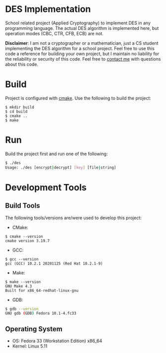 # DES Implementation
School related project (Applied Cryptography) to implement DES in any programming language. The actual DES algorithm is implemented here, but operation modes (CBC, CTR, CFB, ECB) are not.

**Disclaimer**: I am not a cryptographer or a mathematician, just a CS student implementing the DES algorithm for a school project. Feel free to use this code a reference for building your own project, but I maintain no liability for the reliability or security of this code. Feel free to [contact me](https://github.com/AVanDeBrook) with questions about this code.
# Build
Project is configured with [cmake](https://cmake.org/). Use the following to build the project:
```
$ mkdir build
$ cd build
$ cmake ..
$ make
```
# Run
Build the project first and run one of the following:
```bash
$ ./des
Usage: ./des [encrypt|decrypt] [key] [file|string]
```
# Development Tools
## Build Tools
The following tools/versions are/were used to develop this project:
* CMake:
```
$ cmake --version
cmake version 3.19.7
```
* GCC:
```
$ gcc --version
gcc (GCC) 10.2.1 20201125 (Red Hat 10.2.1-9)
```
* Make:
```
$ make --version
GNU Make 4.3
Built for x86_64-redhat-linux-gnu
```
* GDB:
```bash
$ gdb --version
GNU gdb (GDB) Fedora 10.1-4.fc33
```
## Operating System
* OS: Fedora 33 (Workstation Edition) x86_64
* Kernel: Linux 5.11
